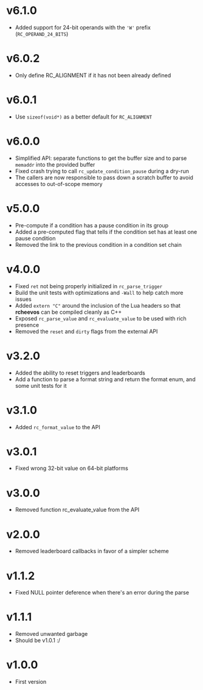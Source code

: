 # v6.1.0

* Added support for 24-bit operands with the `'W'` prefix (`RC_OPERAND_24_BITS`)

# v6.0.2

* Only define RC_ALIGNMENT if it has not been already defined

# v6.0.1

* Use `sizeof(void*)` as a better default for `RC_ALIGNMENT`

# v6.0.0

* Simplified API: separate functions to get the buffer size and to parse `memaddr` into the provided buffer
* Fixed crash trying to call `rc_update_condition_pause` during a dry-run
* The callers are now responsible to pass down a scratch buffer to avoid accesses to out-of-scope memory

# v5.0.0

* Pre-compute if a condition has a pause condition in its group
* Added a pre-computed flag that tells if the condition set has at least one pause condition
* Removed the link to the previous condition in a condition set chain

# v4.0.0

* Fixed `ret` not being properly initialized in `rc_parse_trigger`
* Build the unit tests with optimizations and `-Wall` to help catch more issues
* Added `extern "C"` around the inclusion of the Lua headers so that **rcheevos** can be compiled cleanly as C++
* Exposed `rc_parse_value` and `rc_evaluate_value` to be used with rich presence
* Removed the `reset` and `dirty` flags from the external API

# v3.2.0

* Added the ability to reset triggers and leaderboards
* Add a function to parse a format string and return the format enum, and some unit tests for it

# v3.1.0

* Added `rc_format_value` to the API

# v3.0.1

* Fixed wrong 32-bit value on 64-bit platforms

# v3.0.0

* Removed function rc_evaluate_value from the API

# v2.0.0

* Removed leaderboard callbacks in favor of a simpler scheme

# v1.1.2

* Fixed NULL pointer deference when there's an error during the parse

# v1.1.1

* Removed unwanted garbage
* Should be v1.0.1 :/

# v1.0.0

* First version
